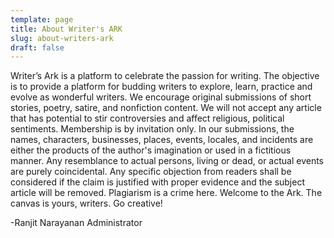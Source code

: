 ```yaml
---
template: page
title: About Writer's ARK
slug: about-writers-ark
draft: false
---
```

Writer’s Ark is a platform to celebrate the passion for writing. The objective is to provide a platform for budding writers to explore, learn, practice and evolve as wonderful writers. We encourage original submissions of short stories, poetry, satire, and nonfiction content. We will not accept any article that has potential to stir controversies and affect religious, political sentiments. 
Membership is by invitation only.
In our submissions, the names, characters, businesses, places, events, locales, and incidents are either the products of the author's imagination or used in a fictitious manner. Any resemblance to actual persons, living or dead, or actual events are purely coincidental. Any specific objection from readers shall be considered if the claim is justified with proper evidence and the subject article will be removed.
Plagiarism is a crime here. 
Welcome to the Ark. The canvas is yours, writers. Go creative!

\-Ranjit Narayanan
Administrator